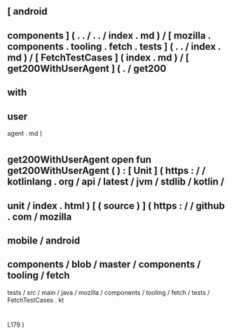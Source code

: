 [
android
-
components
]
(
.
.
/
.
.
/
index
.
md
)
/
[
mozilla
.
components
.
tooling
.
fetch
.
tests
]
(
.
.
/
index
.
md
)
/
[
FetchTestCases
]
(
index
.
md
)
/
[
get200WithUserAgent
]
(
.
/
get200
-
with
-
user
-
agent
.
md
)
#
get200WithUserAgent
open
fun
get200WithUserAgent
(
)
:
[
Unit
]
(
https
:
/
/
kotlinlang
.
org
/
api
/
latest
/
jvm
/
stdlib
/
kotlin
/
-
unit
/
index
.
html
)
[
(
source
)
]
(
https
:
/
/
github
.
com
/
mozilla
-
mobile
/
android
-
components
/
blob
/
master
/
components
/
tooling
/
fetch
-
tests
/
src
/
main
/
java
/
mozilla
/
components
/
tooling
/
fetch
/
tests
/
FetchTestCases
.
kt
#
L179
)
